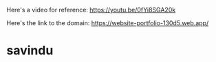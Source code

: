 Here's a video for reference: https://youtu.be/0fYi8SGA20k

Here's the link to the domain: https://website-portfolio-130d5.web.app/ 
# savindu
